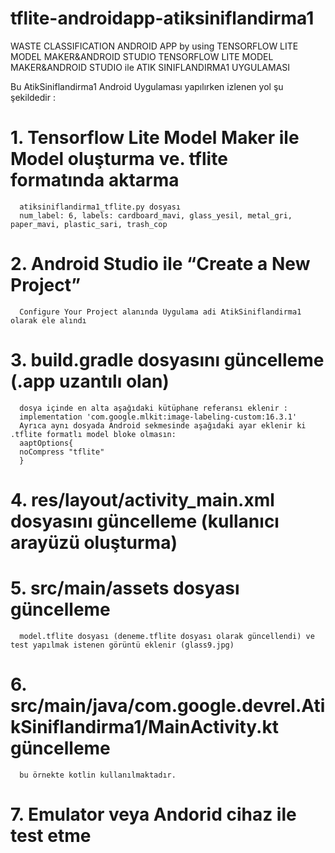 # tflite-androidapp-atiksiniflandirma1
WASTE CLASSIFICATION ANDROID APP by using TENSORFLOW LITE MODEL MAKER&amp;ANDROID STUDIO
TENSORFLOW LITE MODEL MAKER&ANDROID STUDIO ile ATIK SINIFLANDIRMA1 UYGULAMASI

Bu AtikSiniflandirma1 Android Uygulaması yapılırken izlenen yol şu şekildedir :
# 1.  Tensorflow Lite Model Maker ile Model oluşturma ve. tflite formatında aktarma
      atiksiniflandirma1_tflite.py dosyası
      num_label: 6, labels: cardboard_mavi, glass_yesil, metal_gri, paper_mavi, plastic_sari, trash_cop
# 2.	Android Studio ile “Create a New Project” 
      Configure Your Project alanında Uygulama adi AtikSiniflandirma1 olarak ele alındı
# 3.	build.gradle dosyasını güncelleme (.app uzantılı olan)
      dosya içinde en alta aşağıdaki kütüphane referansı eklenir : 
      implementation 'com.google.mlkit:image-labeling-custom:16.3.1'
      Ayrıca aynı dosyada Android sekmesinde aşağıdaki ayar eklenir ki .tflite formatlı model bloke olmasın:
      aaptOptions{
      noCompress "tflite"
      }
# 4.	res/layout/activity_main.xml dosyasını güncelleme (kullanıcı arayüzü oluşturma)
# 5.	src/main/assets dosyası güncelleme
      model.tflite dosyası (deneme.tflite dosyası olarak güncellendi) ve test yapılmak istenen görüntü eklenir (glass9.jpg)
# 6.	src/main/java/com.google.devrel.AtikSiniflandirma1/MainActivity.kt güncelleme
      bu örnekte kotlin kullanılmaktadır.
# 7.	Emulator veya Andorid cihaz ile test etme
